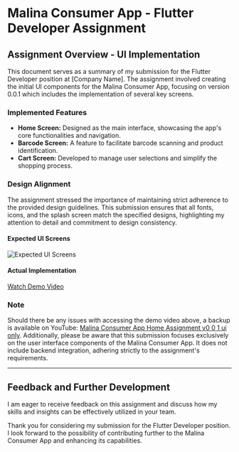 # Malina Consumer App - Flutter Developer Assignment

## Assignment Overview - UI Implementation

This document serves as a summary of my submission for the Flutter Developer position at [Company Name]. The assignment involved creating the initial UI components for the Malina Consumer App, focusing on version 0.0.1 which includes the implementation of several key screens.

### Implemented Features

- **Home Screen:** Designed as the main interface, showcasing the app's core functionalities and navigation.
- **Barcode Screen:** A feature to facilitate barcode scanning and product identification.
- **Cart Screen:** Developed to manage user selections and simplify the shopping process.

### Design Alignment

The assignment stressed the importance of maintaining strict adherence to the provided design guidelines. This submission ensures that all fonts, icons, and the splash screen match the specified designs, highlighting my attention to detail and commitment to design consistency.

#### Expected UI Screens

![Expected UI Screens](https://github.com/sultanmyrza/malina-consumer-app/assets/12681781/d565f68b-ac4e-49d5-aea1-a330d5d73c57)

#### Actual Implementation

[Watch Demo Video](https://github.com/sultanmyrza/malina-consumer-app/assets/12681781/3048b149-4765-41c0-9b0e-1b06ce0e55a1)


### Note

Should there be any issues with accessing the demo video above, a backup is available on YouTube: [Malina Consumer App Home Assignment v0 0 1 ui only](https://youtu.be/oxcNAFsIkGU). Additionally, please be aware that this submission focuses exclusively on the user interface components of the Malina Consumer App. It does not include backend integration, adhering strictly to the assignment's requirements.

---

## Feedback and Further Development

I am eager to receive feedback on this assignment and discuss how my skills and insights can be effectively utilized in your team.

Thank you for considering my submission for the Flutter Developer position. I look forward to the possibility of contributing further to the Malina Consumer App and enhancing its capabilities.
